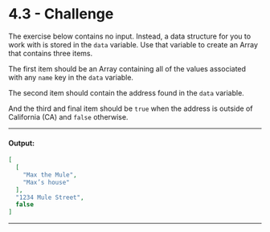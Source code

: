 # 4.3 - Challenge

The exercise below contains no input. Instead, a data structure for you to work with is stored in the `data` variable. Use that variable to create an Array that contains three items.

The first item should be an Array containing all of the values associated with any `name` key in the `data` variable.

The second item should contain the address found in the `data` variable.

And the third and final item should be `true` when the address is outside of California (CA) and `false` otherwise.

---
#### Output:
```json
[
  [
    "Max the Mule",
    "Max’s house"
  ],
  "1234 Mule Street",
  false
]
```
---
